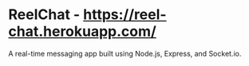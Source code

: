 # ReelChat - https://reel-chat.herokuapp.com/
A real-time messaging app built using Node.js, Express, and Socket.io.
